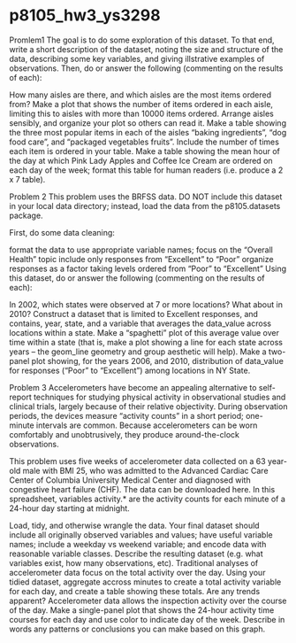 # p8105_hw3_ys3298


Promlem1
The goal is to do some exploration of this dataset. To that end, write a short description of the dataset, noting the size and structure of the data, describing some key variables, and giving illstrative examples of observations. Then, do or answer the following (commenting on the results of each):

How many aisles are there, and which aisles are the most items ordered from?
Make a plot that shows the number of items ordered in each aisle, limiting this to aisles with more than 10000 items ordered. Arrange aisles sensibly, and organize your plot so others can read it.
Make a table showing the three most popular items in each of the aisles “baking ingredients”, “dog food care”, and “packaged vegetables fruits”. Include the number of times each item is ordered in your table.
Make a table showing the mean hour of the day at which Pink Lady Apples and Coffee Ice Cream are ordered on each day of the week; format this table for human readers (i.e. produce a 2 x 7 table).



Problem 2
This problem uses the BRFSS data. DO NOT include this dataset in your local data directory; instead, load the data from the p8105.datasets package.

First, do some data cleaning:

format the data to use appropriate variable names;
focus on the “Overall Health” topic
include only responses from “Excellent” to “Poor”
organize responses as a factor taking levels ordered from “Poor” to “Excellent”
Using this dataset, do or answer the following (commenting on the results of each):

In 2002, which states were observed at 7 or more locations? What about in 2010?
Construct a dataset that is limited to Excellent responses, and contains, year, state, and a variable that averages the data_value across locations within a state. Make a “spaghetti” plot of this average value over time within a state (that is, make a plot showing a line for each state across years – the geom_line geometry and group aesthetic will help).
Make a two-panel plot showing, for the years 2006, and 2010, distribution of data_value for responses (“Poor” to “Excellent”) among locations in NY State.


Problem 3
Accelerometers have become an appealing alternative to self-report techniques for studying physical activity in observational studies and clinical trials, largely because of their relative objectivity. During observation periods, the devices measure “activity counts” in a short period; one-minute intervals are common. Because accelerometers can be worn comfortably and unobtrusively, they produce around-the-clock observations.

This problem uses five weeks of accelerometer data collected on a 63 year-old male with BMI 25, who was admitted to the Advanced Cardiac Care Center of Columbia University Medical Center and diagnosed with congestive heart failure (CHF). The data can be downloaded here. In this spreadsheet, variables activity.* are the activity counts for each minute of a 24-hour day starting at midnight.

Load, tidy, and otherwise wrangle the data. Your final dataset should include all originally observed variables and values; have useful variable names; include a weekday vs weekend variable; and encode data with reasonable variable classes. Describe the resulting dataset (e.g. what variables exist, how many observations, etc).
Traditional analyses of accelerometer data focus on the total activity over the day. Using your tidied dataset, aggregate accross minutes to create a total activity variable for each day, and create a table showing these totals. Are any trends apparent?
Accelerometer data allows the inspection activity over the course of the day. Make a single-panel plot that shows the 24-hour activity time courses for each day and use color to indicate day of the week. Describe in words any patterns or conclusions you can make based on this graph.